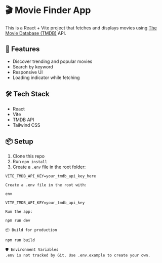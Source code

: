 # 🎬 Movie Finder App

This is a React + Vite project that fetches and displays movies using [The Movie Database (TMDB)](https://www.themoviedb.org/) API.

## 🚀 Features

- Discover trending and popular movies
- Search by keyword
- Responsive UI
- Loading indicator while fetching

## 🛠️ Tech Stack

- React
- Vite
- TMDB API
- Tailwind CSS

## 📦 Setup

1. Clone this repo
2. Run `npm install`
3. Create a `.env` file in the root folder:

```env
VITE_TMDB_API_KEY=your_tmdb_api_key_here

Create a .env file in the root with:

env

VITE_TMDB_API_KEY=your_tmdb_api_key

Run the app:

npm run dev

📦 Build for production

npm run build

🛡️ Environment Variables
.env is not tracked by Git. Use .env.example to create your own.
